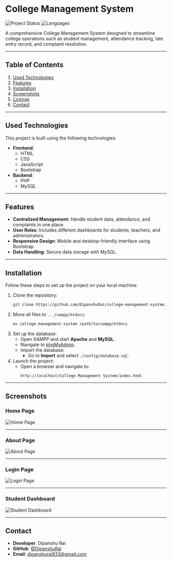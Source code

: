 
# College Management System

![Project Status](https://img.shields.io/badge/Status-Completed-brightgreen)
![Languages](https://img.shields.io/badge/Languages-HTML%20|%20CSS%20|%20JS%20|%20PHP%20|%20MySQL-blue)

A comprehensive College Management System designed to streamline college operations such as student management, attendance tracking, late entry record, and complaint resolution.

---

## Table of Contents
1. [Used Technologies](#used-technologies)
2. [Features](#features)
3. [Installation](#installation)
4. [Screenshots](#screenshots)
5. [License](#license)
6. [Contact](#contact)

---

## Used Technologies
This project is built using the following technologies:
- **Frontend**: 
  - HTML
  - CSS
  - JavaScript
  - Bootstrap
- **Backend**:
  - PHP
  - MySQL

---

## Features
- **Centralized Management**: Handle student data, attendance, and complaints in one place.
- **User Roles**: Includes different dashboards for students, teachers, and administrators.
- **Responsive Design**: Mobile and desktop-friendly interface using Bootstrap.
- **Data Handling**: Secure data storage with MySQL.

---

## Installation
Follow these steps to set up the project on your local machine:
1. Clone the repository:
   ```bash
   git clone https://github.com/DipanshuRai/college-management-system.git
   ```
2. Move all files to `.../xampp/htdocs`:
   ```bash
   mv college-management-system /path/to/xampp/htdocs
   ```
3. Set up the database:
   - Open XAMPP and start **Apache** and **MySQL**.
   - Navigate to [phpMyAdmin](http://localhost/phpmyadmin).
   - Import the database:
     - Go to **Import** and select `./config/database.sql`.
4. Launch the project:
   - Open a browser and navigate to:
     ```plaintext
     http://localhost/College Management System/index.html
     ```

---

## Screenshots
### Home Page
![Home Page](https://github.com/DipanshuRai/college-management-system/assets/157129062/665f57dd-e3c6-4dcf-a48b-70b67f334789)

---

### About Page
![About Page](https://github.com/DipanshuRai/college-management-system/assets/157129062/9219db00-2b06-4615-a641-3701186ea4da)

---

### Login Page
![Login Page](https://github.com/DipanshuRai/college-management-system/assets/157129062/ef7690d5-262f-4f1d-8207-34c73ddccc13)

---

### Student Dashboard
![Student Dashboard](https://github.com/DipanshuRai/college-management-system/assets/157129062/30ab8d67-84dc-4d5a-bb39-7086ddcc1178)

---

## Contact
- **Developer**: Dipanshu Rai  
- **GitHub**: [@DipanshuRai](https://github.com/DipanshuRai)  
- **Email**: dipanshurai933@gmail.com 
